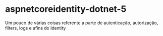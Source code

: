 # aspnetcoreidentity-dotnet-5
Um pouco de várias coisas referente a parte de autenticação, autorização, filters, logs e afins do Identity
